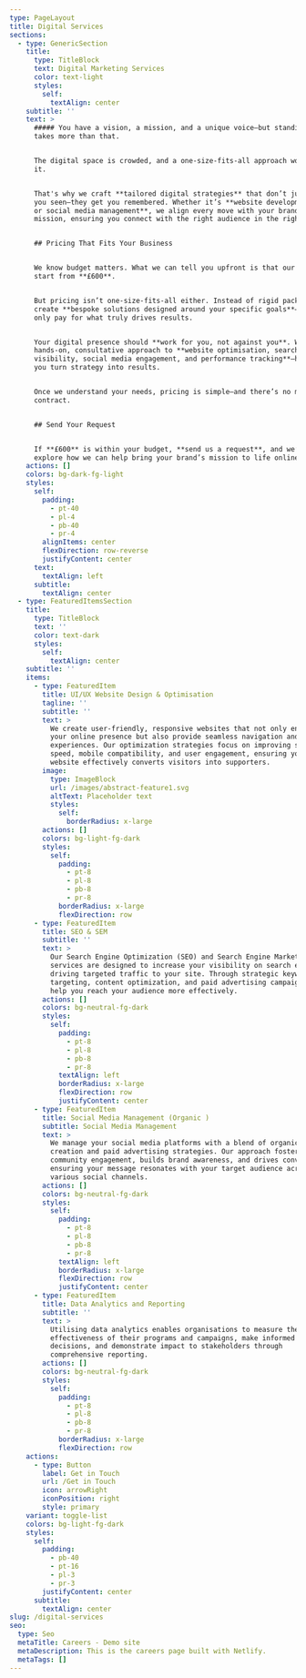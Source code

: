 ```yaml
---
type: PageLayout
title: Digital Services
sections:
  - type: GenericSection
    title:
      type: TitleBlock
      text: Digital Marketing Services
      color: text-light
      styles:
        self:
          textAlign: center
    subtitle: ''
    text: >
      ##### You have a vision, a mission, and a unique voice—but standing out
      takes more than that.


      The digital space is crowded, and a one-size-fits-all approach won’t cut
      it.


      That's why we craft **tailored digital strategies** that don’t just get
      you seen—they get you remembered. Whether it’s **website development, SEO,
      or social media management**, we align every move with your brand’s
      mission, ensuring you connect with the right audience in the right way.


      ## Pricing That Fits Your Business


      We know budget matters. What we can tell you upfront is that our services
      start from **£600**.


      But pricing isn’t one-size-fits-all either. Instead of rigid packages, we
      create **bespoke solutions designed around your specific goals**—so you
      only pay for what truly drives results.


      Your digital presence should **work for you, not against you**. We take a
      hands-on, consultative approach to **website optimisation, search
      visibility, social media engagement, and performance tracking**—helping
      you turn strategy into results.


      Once we understand your needs, pricing is simple—and there’s no minimum
      contract.


      ## Send Your Request


      If **£600** is within your budget, **send us a request**, and we’ll
      explore how we can help bring your brand’s mission to life online.
    actions: []
    colors: bg-dark-fg-light
    styles:
      self:
        padding:
          - pt-40
          - pl-4
          - pb-40
          - pr-4
        alignItems: center
        flexDirection: row-reverse
        justifyContent: center
      text:
        textAlign: left
      subtitle:
        textAlign: center
  - type: FeaturedItemsSection
    title:
      type: TitleBlock
      text: ''
      color: text-dark
      styles:
        self:
          textAlign: center
    subtitle: ''
    items:
      - type: FeaturedItem
        title: UI/UX Website Design & Optimisation
        tagline: ''
        subtitle: ''
        text: >
          We create user-friendly, responsive websites that not only enhance
          your online presence but also provide seamless navigation and engaging
          experiences. Our optimization strategies focus on improving site
          speed, mobile compatibility, and user engagement, ensuring your
          website effectively converts visitors into supporters.
        image:
          type: ImageBlock
          url: /images/abstract-feature1.svg
          altText: Placeholder text
          styles:
            self:
              borderRadius: x-large
        actions: []
        colors: bg-light-fg-dark
        styles:
          self:
            padding:
              - pt-8
              - pl-8
              - pb-8
              - pr-8
            borderRadius: x-large
            flexDirection: row
      - type: FeaturedItem
        title: SEO & SEM
        subtitle: ''
        text: >
          Our Search Engine Optimization (SEO) and Search Engine Marketing (SEM)
          services are designed to increase your visibility on search engines,
          driving targeted traffic to your site. Through strategic keyword
          targeting, content optimization, and paid advertising campaigns, we
          help you reach your audience more effectively.
        actions: []
        colors: bg-neutral-fg-dark
        styles:
          self:
            padding:
              - pt-8
              - pl-8
              - pb-8
              - pr-8
            textAlign: left
            borderRadius: x-large
            flexDirection: row
            justifyContent: center
      - type: FeaturedItem
        title: Social Media Management (Organic )
        subtitle: Social Media Management
        text: >
          We manage your social media platforms with a blend of organic content
          creation and paid advertising strategies. Our approach fosters
          community engagement, builds brand awareness, and drives conversions,
          ensuring your message resonates with your target audience across
          various social channels.
        actions: []
        colors: bg-neutral-fg-dark
        styles:
          self:
            padding:
              - pt-8
              - pl-8
              - pb-8
              - pr-8
            textAlign: left
            borderRadius: x-large
            flexDirection: row
            justifyContent: center
      - type: FeaturedItem
        title: Data Analytics and Reporting
        subtitle: ''
        text: >
          Utilising data analytics enables organisations to measure the
          effectiveness of their programs and campaigns, make informed
          decisions, and demonstrate impact to stakeholders through
          comprehensive reporting.
        actions: []
        colors: bg-neutral-fg-dark
        styles:
          self:
            padding:
              - pt-8
              - pl-8
              - pb-8
              - pr-8
            borderRadius: x-large
            flexDirection: row
    actions:
      - type: Button
        label: Get in Touch
        url: /Get in Touch
        icon: arrowRight
        iconPosition: right
        style: primary
    variant: toggle-list
    colors: bg-light-fg-dark
    styles:
      self:
        padding:
          - pb-40
          - pt-16
          - pl-3
          - pr-3
        justifyContent: center
      subtitle:
        textAlign: center
slug: /digital-services
seo:
  type: Seo
  metaTitle: Careers - Demo site
  metaDescription: This is the careers page built with Netlify.
  metaTags: []
---
```

